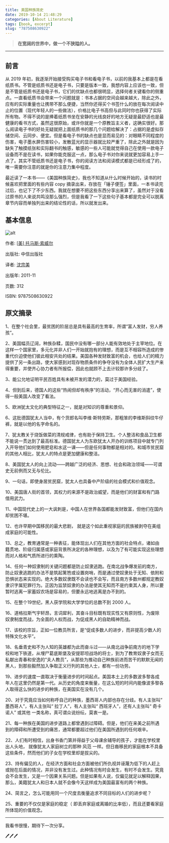 ```yaml
---
title: 美国种族简史
date: 2019-10-14 21:48:29
categories: [About Literature]
tags: [book, excerpt]
slug: "787508630922"
---
```


> **在宽阔的世界中，做一个不狭隘的人。** 

---

## 前言

从 2019 年初，我逐渐开始接受购买电子书和看电子书，以前的我基本上都是在看纸质书。不管是纸质书还是电子书，只要是版本一致，我想内容上应该也一致，但是不管是纸质书还是电子书，它们的优缺点也都很明显，选择何者关键看你的侧重点。一直看纸质书会带来一个问题就是：书本占据的空间会越来越大，除此之外，应有的实际重量也让携带不那么便捷，当然你还得买个书签什么的放在每次阅读中止的位置（现代年轻人的一些做法），价格比电子书高但与此同时你也获得了实际所有物。不得不说的是捧着纸质书坐在安静的光线良好的地方无疑是最舒适也是最健康的看书方式，虽然这很原始，或许你就是一个原教旨主义者，这确实很好。那么阅读电子书的好处无疑就把上面纸质书的那几个问题给解决了：占据的是虚拟存储空间、云同步、便宜。但是看电子书的缺点也是显而易见的：对眼睛不同程度的伤害，电子墨水屏伤害较小，发散蓝光的显示器就比较严重了，除此之外就是因为缺失了触摸纸张和实际翻书的触感，敏感的一些人可能就觉得自己在使用一款电子设备而不是在读书，如果你能克服这一点，那么电子书对你来说就更加容易上手一点了。其实不管纸质书还是电子书，你的阅读方法和阅读模式都是已经形成了的，唯一需要你注意的就是你的注意力集中程度。

最近读了一本书——《美国种族简史》，我也不知道从什么时候开始的，读书的时候喜欢把里面的有些内容 copy 摘录出来，存放在「锤子便签」里面，一本书读完过后，也记下了不少东西。我就在想要不把这些东西分享出来算了，虽然对于没看过原书的人来说共鸣没那么强烈，但是我看了一下这些句子基本都是完全可以脱离章节内容而单独列出来的结论性的话，所以就发出来。

## 基本信息

![alt](https://dawnblog-1300625500.cos.ap-guangzhou.myqcloud.com/images/20200323142400.jpg "书籍封面")

作者: [[美\] 托马斯·索威尔](https://book.douban.com/author/319649/)

出版社: 中信出版社

译者: [沈宗美](https://book.douban.com/search/沈宗美)

出版年: 2011-11

页数: 312

ISBN: 9787508630922 

## 原文摘录

1、在整个社会里，最贫困的阶层总是具有最高的生育率，所谓“富人发财，穷人养孩”。

2、美国幅员辽阔，种族杂糅，国民中没有哪一部分人能有效地处于主宰地位。在这样一个国家里，多元化并非人们一开始就抱有的理想，而是互不相容所造成的惨重代价迫使他们彼此相安共处的结果。美国各种发财致富的机会，也给人们的精力提供了另一条出路，使大家感到对现存物质条件的争夺没有为全体人民扩大生产来得重要，并使齐心协力者有所报偿，因此也就顾不上去计较那许多分歧了。

3、能公允地证明平民百姓具有未被开发的潜力的，莫过于美国经验。

4、但到后来，德国人的这些“热闹但却有秩序”的活动，“开心而无害的消遣”，使得一般美国人改变了看法。

5、欧洲犹太文化的典型特征之一，就是对知识的尊重和景仰。

6、这批德国犹太人当中，有个货郎名叫李维·斯特劳斯，那粗笨的李维斯斜纹牛仔裤，就是以他的名字命名的。

7、犹太教关于烧饭做菜的清规戒律，也有助于保持卫生。个人整洁和食品卫生都不能说一贯达到了最高标准。德国犹太人为东欧犹太人开办的训练项目中就专门列入开导他们如何使用肥皂和水这一课——但是任何事物都是相对的。和城市贫民窟的其他人相比，犹太人的特点是更加健康和整洁。

8、美国犹太人的向上流动——跨越广泛的经济、思想、社会和政治领域——可谓史无前例而又无与伦比。

9、一句话，即使身居贫民窟，犹太人也具备中产阶级的社会模式和价值观念。

10、美国唐人街的首领，其权力的来源不是政治威望，而是他们的财富和有门路借用武力。

11、中国现代史上的一大讽刺是，中国人在世界各国都能发财致富，但他们在国内却贫困不堪。

12、也许早期中国移民的最大悲剧， 就是这个如此重视家庭的民族被剥夺在美组成家庭的可能性。

13、总之，教育通常是一种表征，能体现出人们在其他方面的社会特点，诸如由籍贯地、阶级归属感或家庭背景所决定的各种理想，以及为了有可能实现这些理想而对人格和气质所进行的熏陶。

14、任何一种奴隶制的关键问题都是防止奴隶逃跑。在南北战争爆发前的南方，防止奴隶逃跑的办法不是筑起篱笆或设置岗哨，而是通过使奴隶处于无知、依附和恐惧状态来实现的。绝大多数奴隶既不会读也不会写，而且南方多数州都规定教奴隶识字属犯罪行为。正因为监禁奴隶的办法是使其无知而不是约束其人身，所以要暂时逃离一家蓄奴农场是容易的，但要永远地逃离是办不到的。

15、在整个19世纪，黑人获学院和大学学位的总数不到 2000 人。

16、道格拉斯气宇轩昂，言词犀利，其奋斗目标既有现实性又有原则性，为废除奴隶制度而战，为全面的人权而战，为促成黑人的自助精神而战。

17、该校的宗旨，正如一位教员所言，是“促成多数人的进步，而非提高少数人的特殊文化水平”。

18、名垂青史和不为人知的英雄都为此而奋斗过——从南北战争前南方的地下学校和地下铁道，从埋尸葛底斯堡及安提耶坦战场的将士，到为了教育奴隶子女而无私献出青春和安逸的“夫人教员”，从那些为推动自己种族前进而苦干的默默无闻的黑人，到那些毅然加入争取正义行列的其他人士，都有一份功劳。

19、进步的速度一直取决于衡量进步的时间起点。美国本土上的多数波多黎各成年人在这里仍然是第一代。从历史的角度来衡量，在这么短的时间内能像波多黎各人取得这么快的进步的种族，在美国实在没有几个。

20、对于究竟应当如何称呼自己的种族，墨西哥人内部也存在分歧。有人主张叫“ 墨西哥人”，有人主张叫“ 拉丁人”，有人主张叫“ 西班牙人”，还有人主张叫“ 奇卡诺人” 或其他 一类名称，真可谓众说纷纭，莫衷一是。

21、每一种族在美国的进步道路上都曾遇到过障碍。但是，他们在来美之前所遇到的障碍和所遭受到的痛苦，通常都要超过他们在美国所遇到的任何艰辛。

22、人们有时相信，出身书香门第并得益于父母课余辅导的孩子，才能在学校里出人头地， 就像犹太人家庭树立的那种 风范 一样。但日裔移民的家庭根本不具备这些条件，然而他们的子女在学校里却是拔尖的。

23、持有偏见的人，在经济方面和社会方面被他们所仇视并诬蔑为低下的人赶上或抛在后面的情况，并非没有发生过。此种情况有时会发生，有时不会发生。究竟会不会发生，又是一个因果关系问题。但是如果有人说，仅偏见就足以解释因果，那么，美籍犹太人和日本人就不会像今天这样成为美国最富有的两个种族。

24、简言之，怎么可能用同一个尺度去衡量追求不同目标的人们的进步呢？

25、重要的不仅仅是家庭的稳定（ 即丢弃家庭或离婚的比率低），而且还要看家庭所体现的价值观念。

---

我看书很慢，期待下一次分享。

🖊🖊🖊

